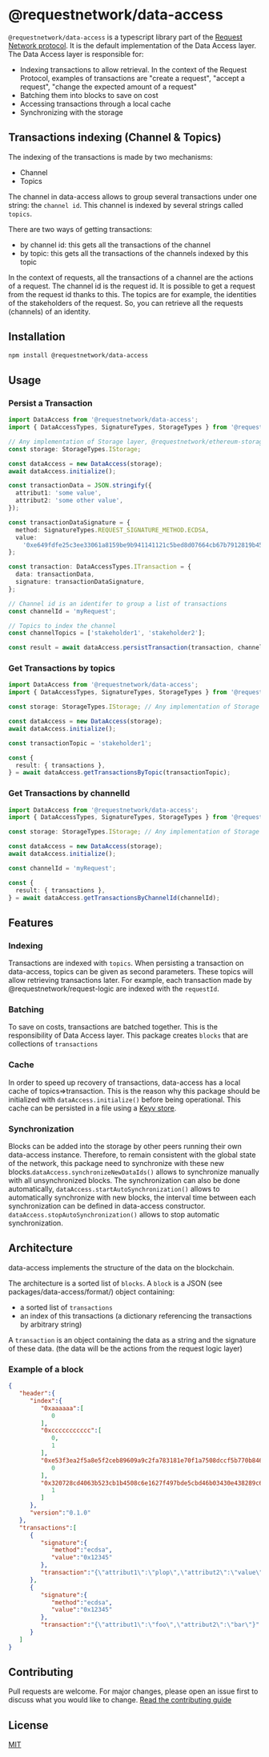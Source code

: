 # @requestnetwork/data-access

`@requestnetwork/data-access` is a typescript library part of the [Request Network protocol](https://github.com/RequestNetwork/requestNetwork).
It is the default implementation of the Data Access layer. The Data Access layer is responsible for:

- Indexing transactions to allow retrieval. In the context of the Request Protocol, examples of transactions are "create a request", "accept a request", "change the expected amount of a request"
- Batching them into blocks to save on cost
- Accessing transactions through a local cache
- Synchronizing with the storage

## Transactions indexing (Channel & Topics)

The indexing of the transactions is made by two mechanisms:

- Channel
- Topics

The channel in data-access allows to group several transactions under one string: the `channel id`.
This channel is indexed by several strings called `topics`.

There are two ways of getting transactions:

- by channel id: this gets all the transactions of the channel
- by topic: this gets all the transactions of the channels indexed by this topic

In the context of requests, all the transactions of a channel are the actions of a request.
The channel id is the request id. It is possible to get a request from the request id thanks to this.
The topics are for example, the identities of the stakeholders of the request. So, you can retrieve all the requests (channels) of an identity.

## Installation

```bash
npm install @requestnetwork/data-access
```

## Usage

### Persist a Transaction

```typescript
import DataAccess from '@requestnetwork/data-access';
import { DataAccessTypes, SignatureTypes, StorageTypes } from '@requestnetwork/types';

// Any implementation of Storage layer, @requestnetwork/ethereum-storage for example
const storage: StorageTypes.IStorage;

const dataAccess = new DataAccess(storage);
await dataAccess.initialize();

const transactionData = JSON.stringify({
  attribut1: 'some value',
  attribut2: 'some other value',
});

const transactionDataSignature = {
  method: SignatureTypes.REQUEST_SIGNATURE_METHOD.ECDSA,
  value:
    '0xe649fdfe25c3ee33061a8159be9b941141121c5bed8d07664cb67b7912819b4539841a206636c190178ac58978926dad1fe3637a10b656705b71bda5e187510c1b',
};

const transaction: DataAccessTypes.ITransaction = {
  data: transactionData,
  signature: transactionDataSignature,
};

// Channel id is an identifer to group a list of transactions
const channelId = 'myRequest';

// Topics to index the channel
const channelTopics = ['stakeholder1', 'stakeholder2'];

const result = await dataAccess.persistTransaction(transaction, channelId, channelTopics);
```

### Get Transactions by topics

```typescript
import DataAccess from '@requestnetwork/data-access';
import { DataAccessTypes, SignatureTypes, StorageTypes } from '@requestnetwork/types';

const storage: StorageTypes.IStorage; // Any implementation of Storage layer, @requestnetwork/ethereum-storage for example

const dataAccess = new DataAccess(storage);
await dataAccess.initialize();

const transactionTopic = 'stakeholder1';

const {
  result: { transactions },
} = await dataAccess.getTransactionsByTopic(transactionTopic);
```

### Get Transactions by channelId

```typescript
import DataAccess from '@requestnetwork/data-access';
import { DataAccessTypes, SignatureTypes, StorageTypes } from '@requestnetwork/types';

const storage: StorageTypes.IStorage; // Any implementation of Storage layer, @requestnetwork/ethereum-storage for example

const dataAccess = new DataAccess(storage);
await dataAccess.initialize();

const channelId = 'myRequest';

const {
  result: { transactions },
} = await dataAccess.getTransactionsByChannelId(channelId);
```

## Features

### Indexing

Transactions are indexed with `topics`. When persisting a transaction on data-access, topics can be given as second parameters. These topics will allow retrieving transactions later. For example, each transaction made by @requestnetwork/request-logic are indexed with the `requestId`.

### Batching

To save on costs, transactions are batched together. This is the responsibility of Data Access layer. This package creates `blocks` that are collections of `transactions`

### Cache

In order to speed up recovery of transactions, data-access has a local cache of topics=>transaction. This is the reason why this package should be initialized with `dataAccess.initialize()` before being operational. This cache can be persisted in a file using a [Keyv store](https://github.com/lukechilds/keyv#official-storage-adapters).

### Synchronization

Blocks can be added into the storage by other peers running their own data-access instance. Therefore, to remain consistent with the global state of the network, this package need to synchronize with these new blocks.`dataAccess.synchronizeNewDataIds()` allows to synchronize manually with all unsynchronized blocks. The synchronization can also be done automatically, `dataAccess.startAutoSynchronization()` allows to automatically synchronize with new blocks, the interval time between each synchronization can be defined in data-access constructor. `dataAccess.stopAutoSynchronization()` allows to stop automatic synchronization.

## Architecture

data-access implements the structure of the data on the blockchain.

The architecture is a sorted list of `blocks`. A `block` is a JSON (see packages/data-access/format/) object containing:

- a sorted list of `transactions`
- an index of this transactions (a dictionary referencing the transactions by arbitrary string)

A `transaction` is an object containing the data as a string and the signature of these data. (the data will be the actions from the request logic layer)

### Example of a block

```JSON
{
   "header":{
      "index":{
         "0xaaaaaa":[
            0
         ],
         "0xccccccccccc":[
            0,
            1
         ],
         "0xe53f3ea2f5a8e5f2ceb89609a9c2fa783181e70f1a7508dccf5b770b846a6a8d":[
            0
         ],
         "0x320728cd4063b523cb1b4508c6e1627f497bde5cbd46b03430e438289c6e1d23":[
            1
         ]
      },
      "version":"0.1.0"
   },
   "transactions":[
      {
         "signature":{
            "method":"ecdsa",
            "value":"0x12345"
         },
         "transaction":"{\"attribut1\":\"plop\",\"attribut2\":\"value\"}"
      },
      {
         "signature":{
            "method":"ecdsa",
            "value":"0x12345"
         },
         "transaction":"{\"attribut1\":\"foo\",\"attribut2\":\"bar\"}"
      }
   ]
}
```

## Contributing

Pull requests are welcome. For major changes, please open an issue first to discuss what you would like to change.
[Read the contributing guide](/CONTRIBUTING.md)

## License

[MIT](/LICENSE)
